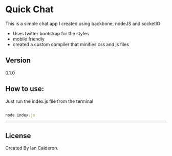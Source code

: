 # Quick Chat

This is a simple chat app I created using backbone, nodeJS and socketIO

  - Uses twitter bootstrap for the styles
  - mobile friendly
  - created a custom compiler that minifies css and js files



Version
-----------

0.1.0




How to use:
--------------

Just run the index.js file from the terminal

```javascript

node index.js

```

---

License
----

Created By Ian Calderon.

&nbsp;
&nbsp;
&nbsp;
&nbsp;
&nbsp;